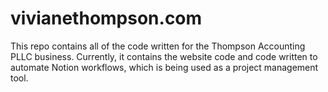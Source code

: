 # vivianethompson.com

This repo contains all of the code written for the Thompson Accounting PLLC business. Currently, it contains the website code and code written to automate Notion workflows, which is being used as a project management tool.